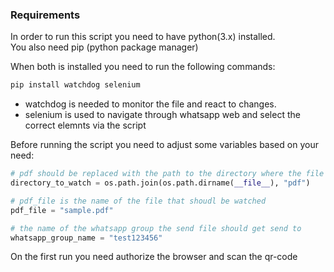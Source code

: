 ### Requirements

In order to run this script you need to have python(3.x) installed. \
You also need pip (python package manager)

When both is installed you need to run the following commands:

```bash
pip install watchdog selenium
```

- watchdog is needed to monitor the file and react to changes.
- selenium is used to navigate through whatsapp web and select the correct elemnts via the script


Before running the script you need to adjust some variables based on your need:

```python
# pdf should be replaced with the path to the directory where the file exists
directory_to_watch = os.path.join(os.path.dirname(__file__), "pdf")
```

```python
# pdf_file is the name of the file that shoudl be watched
pdf_file = "sample.pdf"
```

```python
# the name of the whatsapp group the send file should get send to 
whatsapp_group_name = "test123456"
```

On the first run you need authorize the browser and scan the qr-code
